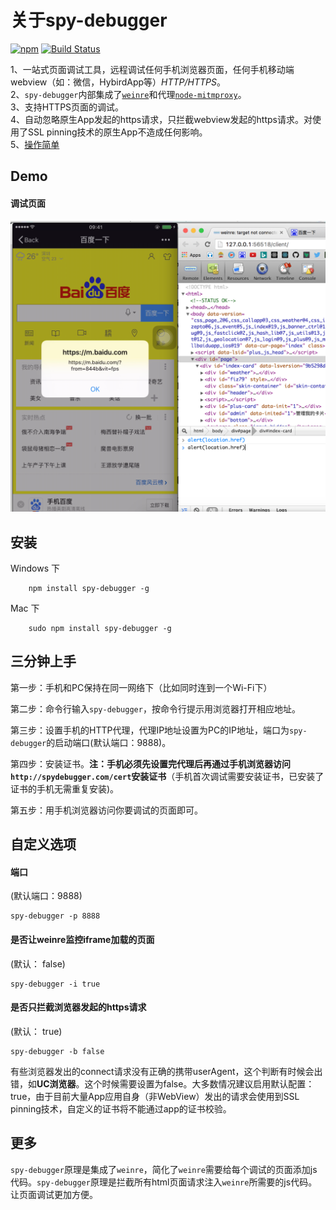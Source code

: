 # 关于spy-debugger
[![npm](https://img.shields.io/npm/dt/spy-debugger.svg)](https://www.npmjs.com/package/spy-debugger)
[![Build Status](https://travis-ci.org/wuchangming/spy-debugger.svg?branch=master)](https://travis-ci.org/wuchangming/spy-debugger)  

1、一站式页面调试工具，远程调试任何手机浏览器页面，任何手机移动端webview（如：微信，HybirdApp等）*HTTP/HTTPS*。  
2、`spy-debugger`内部集成了[`weinre`](http://people.apache.org/~pmuellr/weinre/docs/latest/)和代理[`node-mitmproxy`](https://github.com/wuchangming/node-mitmproxy)。  
3、支持HTTPS页面的调试。  
4、自动忽略原生App发起的https请求，只拦截webview发起的https请求。对使用了SSL pinning技术的原生App不造成任何影响。  
5、[操作简单](#三分钟上手)  

## Demo

#### 调试页面
<img src="demo/img/demo.png" width="650px" />

## 安装
Windows 下
```
    npm install spy-debugger -g
```

Mac 下
```
    sudo npm install spy-debugger -g
```

## 三分钟上手

第一步：手机和PC保持在同一网络下（比如同时连到一个Wi-Fi下）

第二步：命令行输入`spy-debugger`，按命令行提示用浏览器打开相应地址。

第三步：设置手机的HTTP代理，代理IP地址设置为PC的IP地址，端口为`spy-debugger`的启动端口(默认端口：9888)。

第四步：安装证书。**注：手机必须先设置完代理后再通过手机浏览器访问`http://spydebugger.com/cert`安装证书**（手机首次调试需要安装证书，已安装了证书的手机无需重复安装)。

第五步：用手机浏览器访问你要调试的页面即可。

## 自定义选项
#### 端口
(默认端口：9888)
```
spy-debugger -p 8888
```

#### 是否让weinre监控iframe加载的页面
(默认： false)
```
spy-debugger -i true
```

#### 是否只拦截浏览器发起的https请求
(默认： true)
```
spy-debugger -b false
```
有些浏览器发出的connect请求没有正确的携带userAgent，这个判断有时候会出错，如**UC浏览器**。这个时候需要设置为false。大多数情况建议启用默认配置：true，由于目前大量App应用自身（非WebView）发出的请求会使用到SSL pinning技术，自定义的证书将不能通过app的证书校验。

## 更多
`spy-debugger`原理是集成了`weinre`，简化了`weinre`需要给每个调试的页面添加js代码。`spy-debugger`原理是拦截所有html页面请求注入`weinre`所需要的js代码。让页面调试更加方便。
